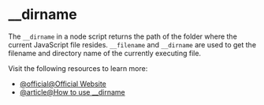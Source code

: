 # \_\_dirname

The `__dirname` in a node script returns the path of the folder where the current JavaScript file resides. `__filename` and `__dirname` are used to get the filename and directory name of the currently executing file.

Visit the following resources to learn more:

- [@official@Official Website](https://nodejs.org/docs/latest/api/modules.html#__dirname)
- [@article@How to use \_\_dirname](https://www.digitalocean.com/community/tutorials/nodejs-how-to-use__dirname)
